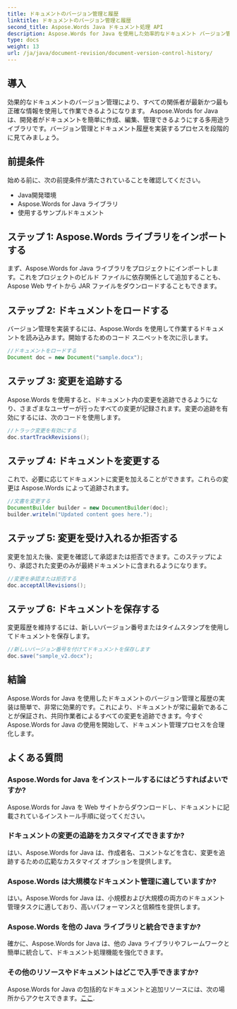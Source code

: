 ```yaml
---
title: ドキュメントのバージョン管理と履歴
linktitle: ドキュメントのバージョン管理と履歴
second_title: Aspose.Words Java ドキュメント処理 API
description: Aspose.Words for Java を使用した効率的なドキュメント バージョン管理について学びます。変更を管理し、シームレスに共同作業し、リビジョンを簡単に追跡します。
type: docs
weight: 13
url: /ja/java/document-revision/document-version-control-history/
---
```


## 導入

効果的なドキュメントのバージョン管理により、すべての関係者が最新かつ最も正確な情報を使用して作業できるようになります。 Aspose.Words for Java は、開発者がドキュメントを簡単に作成、編集、管理できるようにする多用途ライブラリです。バージョン管理とドキュメント履歴を実装するプロセスを段階的に見てみましょう。

## 前提条件

始める前に、次の前提条件が満たされていることを確認してください。

- Java開発環境
- Aspose.Words for Java ライブラリ
- 使用するサンプルドキュメント

## ステップ 1: Aspose.Words ライブラリをインポートする

まず、Aspose.Words for Java ライブラリをプロジェクトにインポートします。これをプロジェクトのビルド ファイルに依存関係として追加することも、Aspose Web サイトから JAR ファイルをダウンロードすることもできます。

## ステップ 2: ドキュメントをロードする

バージョン管理を実装するには、Aspose.Words を使用して作業するドキュメントを読み込みます。開始するためのコード スニペットを次に示します。

```java
//ドキュメントをロードする
Document doc = new Document("sample.docx");
```

## ステップ 3: 変更を追跡する

Aspose.Words を使用すると、ドキュメント内の変更を追跡できるようになり、さまざまなユーザーが行ったすべての変更が記録されます。変更の追跡を有効にするには、次のコードを使用します。

```java
//トラック変更を有効にする
doc.startTrackRevisions();
```

## ステップ 4: ドキュメントを変更する

これで、必要に応じてドキュメントに変更を加えることができます。これらの変更は Aspose.Words によって追跡されます。

```java
//文書を変更する
DocumentBuilder builder = new DocumentBuilder(doc);
builder.writeln("Updated content goes here.");
```

## ステップ 5: 変更を受け入れるか拒否する

変更を加えた後、変更を確認して承認または拒否できます。このステップにより、承認された変更のみが最終ドキュメントに含まれるようになります。

```java
//変更を承認または拒否する
doc.acceptAllRevisions();
```

## ステップ 6: ドキュメントを保存する

変更履歴を維持するには、新しいバージョン番号またはタイムスタンプを使用してドキュメントを保存します。

```java
//新しいバージョン番号を付けてドキュメントを保存します
doc.save("sample_v2.docx");
```

## 結論

Aspose.Words for Java を使用したドキュメントのバージョン管理と履歴の実装は簡単で、非常に効果的です。これにより、ドキュメントが常に最新であることが保証され、共同作業者によるすべての変更を追跡できます。今すぐ Aspose.Words for Java の使用を開始して、ドキュメント管理プロセスを合理化します。

## よくある質問

### Aspose.Words for Java をインストールするにはどうすればよいですか?

Aspose.Words for Java を Web サイトからダウンロードし、ドキュメントに記載されているインストール手順に従ってください。

### ドキュメントの変更の追跡をカスタマイズできますか?

はい、Aspose.Words for Java は、作成者名、コメントなどを含む、変更を追跡するための広範なカスタマイズ オプションを提供します。

### Aspose.Words は大規模なドキュメント管理に適していますか?

はい。Aspose.Words for Java は、小規模および大規模の両方のドキュメント管理タスクに適しており、高いパフォーマンスと信頼性を提供します。

### Aspose.Words を他の Java ライブラリと統合できますか?

確かに、Aspose.Words for Java は、他の Java ライブラリやフレームワークと簡単に統合して、ドキュメント処理機能を強化できます。

### その他のリソースやドキュメントはどこで入手できますか?

 Aspose.Words for Java の包括的なドキュメントと追加リソースには、次の場所からアクセスできます。[ここ](https://reference.aspose.com/words/java/).